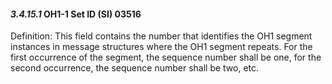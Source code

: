 #### *3.4.15.1* OH1-1 Set ID (SI) 03516

Definition: This field contains the number that identifies the OH1 segment instances in message structures where the OH1 segment repeats. For the first occurrence of the segment, the sequence number shall be one, for the second occurrence, the sequence number shall be two, etc.
